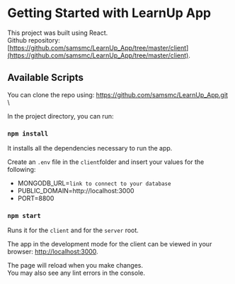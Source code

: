 # Getting Started with LearnUp App

This project was built using React.\
Github repository: [https://github.com/samsmc/LearnUp_App/tree/master/client](https://github.com/samsmc/LearnUp_App/tree/master/client).


## Available Scripts

You can clone the repo using: https://github.com/samsmc/LearnUp_App.git \

In the project directory, you can run:
### `npm install`

It installs all the dependencies necessary to run the app.

Create an `.env` file in the `client`folder and insert your values for the following: 
* MONGODB_URL=`link to connect to your database`
* PUBLIC_DOMAIN=http://localhost:3000
* PORT=8800

### `npm start`
Runs it for the `client` and for the `server` root.

The app in the development mode for the client can be viewed in your browser: [http://localhost:3000](http://localhost:3000).

The page will reload when you make changes.\
You may also see any lint errors in the console.


